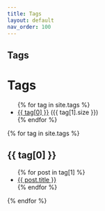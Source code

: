 ```yaml
---
title: Tags
layout: default
nav_order: 100
---
```


## Tags

<h1>Tags</h1>
<ul>
{% for tag in site.tags %}
  <li><a href="#{{ tag[0] }}">{{ tag[0] }}</a> ({{ tag[1].size }})</li>
{% endfor %}
</ul>

{% for tag in site.tags %}
  <h2 id="{{ tag[0] }}">{{ tag[0] }}</h2>
  <ul>
  {% for post in tag[1] %}
    <li><a href="{{ post.url }}">{{ post.title }}</a></li>
  {% endfor %}
  </ul>
{% endfor %} 